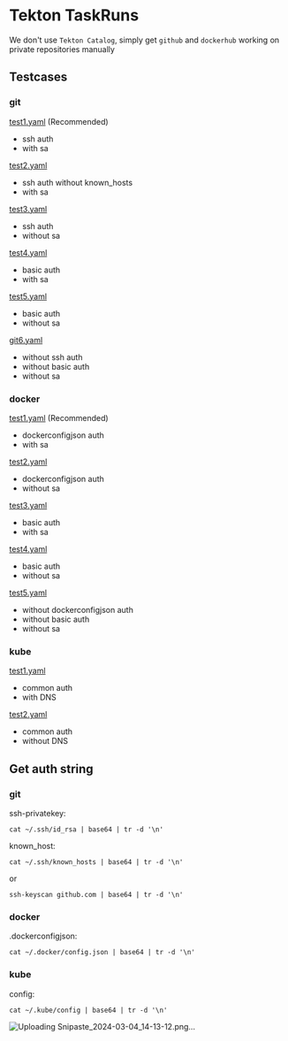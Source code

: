 # Tekton TaskRuns

We don't use `Tekton Catalog`, simply get `github` and `dockerhub` working on private repositories manually

## Testcases

### git

[test1.yaml](git/test1.yaml) (Recommended)

- ssh auth
- with sa

[test2.yaml](git/test2.yaml)

- ssh auth without known_hosts
- with sa

[test3.yaml](git/test3.yaml)

- ssh auth
- without sa

[test4.yaml](git/test4.yaml)

- basic auth
- with sa

[test5.yaml](git/test5.yaml)

- basic auth
- without sa

[git6.yaml](git/test6.yaml)

- without ssh auth
- without basic auth 
- without sa

### docker

[test1.yaml](docker/test1.yaml) (Recommended)

- dockerconfigjson auth
- with sa

[test2.yaml](docker/test2.yaml)

- dockerconfigjson auth
- without sa

[test3.yaml](docker/test3.yaml)

- basic auth
- with sa

[test4.yaml](docker/test4.yaml)

- basic auth
- without sa

[test5.yaml](docker/test5.yaml)

- without dockerconfigjson auth
- without basic auth
- without sa

### kube

[test1.yaml](kube/test1.yaml)

- common auth
- with DNS

[test2.yaml](kube/test2.yaml)

- common auth
- without DNS

## Get auth string

### git

ssh-privatekey:

```
cat ~/.ssh/id_rsa | base64 | tr -d '\n'
```

known_host:

```
cat ~/.ssh/known_hosts | base64 | tr -d '\n'
```
or
```
ssh-keyscan github.com | base64 | tr -d '\n'
```

### docker

.dockerconfigjson:

```
cat ~/.docker/config.json | base64 | tr -d '\n'
```

### kube

config:

```
cat ~/.kube/config | base64 | tr -d '\n'
```

![Uploading Snipaste_2024-03-04_14-13-12.png…]()

